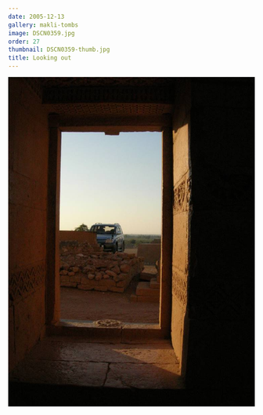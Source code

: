 ```yaml
---
date: 2005-12-13
gallery: makli-tombs
image: DSCN0359.jpg
order: 27
thumbnail: DSCN0359-thumb.jpg
title: Looking out
---
```


![Looking out](./DSCN0359.jpg)